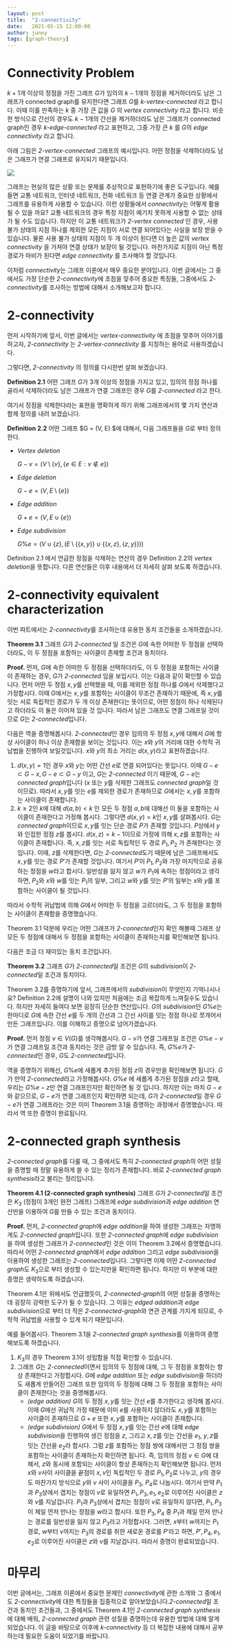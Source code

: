 ```yaml
---
layout: post
title:  "2-connectivity"
date:   2021-05-15 12:00:00
author: juney
tags: [graph-theory]
---
```


# Connectivity Problem

$k+1$개 이상의 정점을 가진 그래프 $G$가 임의의 $k-1$개의 정점을 제거하더라도 남은 그래프가 connected graph를 유지한다면 그래프 $G$를 *k-vertex-connected* 라고 합니다. 이때 이를 만족하는 $k$ 중 가장 큰 값을 $G$ 의 *vertex connectivity* 라고 합니다. 비슷한 방식으로 간선의 경우도 $k-1$개의 간선을 제거하더라도 남은 그래프가 connected graph인 경우 *k-edge-connected* 라고 표현하고, 그중 가장 큰 $k$ 를 $G$의 *edge connectivity* 라고 합니다.

아래 그림은 *2-vertex-connected* 그래프의 예시입니다. 어떤 정점을 삭제하더라도 남은 그래프가 연결 그래프로 유지되기 때문입니다.

![](/assets/images/juney/2con/graph1.png)

그래프는 현실의 많은 상황 또는 문제를 추상적으로 표현하기에 좋은 도구입니다. 예를 들면 교통 네트워크, 인터넷 네트워크, 전화 네트워크 등 연결 관계가 중요한 상황에서 그래프를 유용하게 사용할 수 있습니다. 이런 상황들에서 *connectivity*는 어떻게 활용될 수 있을 까요? 교통 네트워크의 경우 특정 지점이 예기치 못하게 사용할 수 없는 상태가 될 수도 있습니다. 하지만 이 교통 네트워크가 *2-vertex connected* 인 경우, 사용 불가 상태의 지점 하나를 제외한 모든 지점이 서로 연결 되어있다는 사실을 보장 받을 수 있습니다. 물론 사용 불가 상태의 지점이 두 개 이상이 된다면 더 높은 값의 *vertex connectivity* 을 가져야 연결 상태가 보장이 될 것입니다. 마찬가지로 지점이 아닌 특정 경로가 마비가 된다면 *edge connectivity* 를 조사해야 할 것입니다. 

이처럼 *connectivity*는 그래프 이론에서 매우 중요한 분야입니다. 이번 글에서는 그 중에서도 가장 단순한 *2-connectivity*에 초점을 맞추어 중요한 특징들, 그중에서도 *2-connectivity*를 조사하는 방법에 대해서 소개해보고자 합니다.



# 2-connectivity

먼저 시작하기에 앞서, 이번 글에서는 *vertex-connectivity* 에 초점을 맞추어 이야기를 하고자, *2-connectivity* 는 *2-vertex-connectivity* 를 지칭하는 용어로 사용하겠습니다.

그렇다면, *2-connectivity* 의 정의를 다시한번 살펴 보겠습니다.

**Definition 2.1** 어떤 그래프 $G$가 3개 이상의 정점을 가지고 있고, 임의의 정점 하나를 골라서 삭제하더라도 남은 그래프가 연결 그래프인 경우 $G$를 *2-connected* 라고 한다.

여기서 정점을 삭제한다라는 표현을 명확하게 하기 위해 그래프에서의 몇 가지 연산과 함께 정의를 내려 보겠습니다.

**Definition 2.2** 어떤 그래프 $G = (V, E) $에 대해서, 다음 그래프들을 $G$로 부터 정의한다.

* *Vertex deletion* 
  
    $G-v = (V \setminus \{v\}, \{e \in E: v \notin e \})$

* *Edge deletion* 

    $G-e = (V, E \setminus \{e\})$

* *Edge addition*

    $G+e = (V, E \cup \{e\})$

* *Edge subdivision*

    $G\%e = (V \cup \{z\}, (E \setminus \{\{x, y\}\} \cup \{\{x, z\}, \{z, y\}\}) )$

Definition 2.1 에서 언급한 정점을 삭제하는 연산의 경우 Definition 2.2의 *vertex deletion*을 뜻합니다. 다른 연산들은 이후 내용에서 더 자세히 살펴 보도록 하겠습니다.



# 2-connectivity equivalent characterization

이번 파트에서는 *2-connectivity*를 조사하는데 유용한 동치 조건들을 소개하겠습니다.

**Theorem 3.1** 그래프 $G$가 *2-connected* 일 조건은 $G$에 속한 어떠한 두 정점을 선택하더라도, 이 두 정점을 포함하는 사이클이 존재할 조건과 동치이다.

**Proof.** 먼저, $G$에 속한 어떠한 두 정점을 선택하더라도, 이 두 정점을 포함하는 사이클이 존재하는 경우, $G$가 *2-connected* 임을 보입시다. 이는 다음과 같이 확인할 수 있습니다. 먼저 어떤 두 정점 $x, y$를 선택했을 때, 이를 제외한 정점 하나를 $G$에서 삭제했다고 가정합시다. 이때 $G$에서는 $x, y$를 포함하는 사이클이 무조건 존재하기 때문에, 즉 $x, y$를 잇는 서로 독립적인 경로가 두 개 이상 존재한다는 뜻이므로, 어떤 정점이 하나 삭제된다고 하더라도 이 둘은 이어져 있을 것 입니다. 따라서 남은 그래프도 연결 그래프일 것이므로 $G$는 *2-connected*입니다.

다음은 역을 증명해봅시다. *2-connected*인 경우 임의의 두 정점 $x, y$에 대해서 $G$에 항상 사이클이 하나 이상 존재함을 보이는 것입니다. 이는 $x$와 $y$의 거리에 대한 수학적 귀납법을 진행하여 보일것입니다. $x$와 $y$의 최소 거리는 $d(x, y)$라고 표현하겠습니다.

1. $d(x, y) = 1$인 경우 $x$와 $y$는 어떤 간선 $e$로 연결 되어있다는 뜻입니다. 이때 $G-e \subset G-x, G-e \subset G-y$ 이고, $G$는 *2-connected* 이기 때문에, $G-e$는 *connected graph*입니다 ($x$ 또는 $y$를 삭제한 그래프도 *connected graph*일 것 이므로). 따라서 $x, y$를 잇는 $e$를 제외한 경로가 존재하므로 $G$에서는 $x, y$를 포함하는 사이클이 존재합니다.
2. $k \ge 2$인 $k$에 대해 $d(a, b) < k$ 인 모든 두 정점 $a, b$에 대해선 이 둘을 포함하는 사이클이 존재한다고 가정해 봅시다. 그렇다면 $d(x, y) = k$인 $x, y$를 살펴봅시다. $G$는 *connected graph*이므로 $x, y$를 잇는 단순 경로 $P$가 존재할 것입니다. $P$상에서 $y$와 인접한 정점 $z$를 봅시다. $d(x, z) = k-1$이므로 가정에 의해 $x, z$를 포함하는 사이클이 존재합니다. 즉, $x, z$를 잇는 서로 독립적인 두 경로 $P_{1}, P_{2}$ 가 존재한다는 것입니다. 이때, $z$를 삭제한다면, $G$는 *2-connected*도기 때문에 남은 그래프에서도 $x, y$를 잇는 경로 $P'$가 존재할 것입니다. 여기서 $P'$이 $P_{1}, P_{2}$와 가장 마지막으로 공유하는 정점을 $w$라고 합시다. 일반성을 잃지 않고 $w$가 $P_{1}$에 속하는 정점이라고 생각하면, $P_{2}$와 $x$와 $w$를 잇는 $P_{1}$의 일부, 그리고 $w$와 $y$를 잇는 $P'$의 일부는 $x$와 $y$를 포함하는 사이클이 될 것입니다.

따라서 수학적 귀납법에 의해 $G$에서 어떠한 두 정점을 고르더라도, 그 두 정점을 포함하는 사이클이 존재함을 증명했습니다.

Theorem 3.1 덕분에 우리는 어떤 그래프가 *2-connected*인지 확인 해볼때 그래프 상 모든 두 정점에 대해서 두 정점을 포함하는 사이클이 존재하는지를 확인해보면 됩니다.

다음은 조금 더 재미있는 동치 조건입니다.

**Theorem 3.2** 그래프 $G$가 *2-connected*일 조건은 $G$의 *subdivision*이 *2-connected*일 조건과 동치이다.

Theorem 3.2를 증명하기에 앞서, 그래프에서의 *subdivision*이 무엇인지 기억나시나요? Definition 2.2에 설명이 나와 있지만 처음에는 조금 복잡하게 느껴질수도 있습니다. 하지만 자세히 들여다 보면 굉장히 단순한 연산입니다. $G$의 *subdivision*인 $G \% e$는 한마디로 $G$에 속한 간선 $e$를 두 개의 간선과 그 간선 사이를 잇는 정점 하나로 쪼개어서 만든 그래프입니다. 이를 이해하고 증명으로 넘어가겠습니다.

**Proof.** 먼저 정점 $v \in V(G)$를 생각해봅시다. $G-v$가 연결 그래프일 조건은 $G\%e-v$가 연결 그래프일 조건과 동치라는 것은 금방 알 수 있습니다. 즉, $G\%e$가 *2-connected*인 경우, $G$도 *2-connected*입니다.

역을 증명하기 위해선, $G\%e$에 새롭게 추가된 정점 $z$의 경우만을 확인해보면 됩니다. $G$가 만약 *2-connected*라고 가정해봅시다. $G\%e$ 에 새롭게 추가된 정점을 $z$라고 할때, 우리는 $G\%e-z$만 연결 그래프인지만 확인하면 될 것 입니다. 하지만 이는 마치 $G-e$와 같으므로, $G-e$가 연결 그래프인지 확인하면 되는데, $G$가 *2-connected*일 경우 $G-e$가 연결 그래프라는 것은 이미 Theorem 3.1을 증명하는 과정에서 증명했습니다. 따라서 역 또한 증명이 완료됩니다.



# 2-connected graph synthesis

*2-connected graph*를 다룰 때, 그 중에서도 특히 *2-connected graph*의 어떤 성질을 증명할 때 정말 유용하게 쓸 수 있는 정리가 존재합니다. 바로 *2-connected graph synthesis*라고 불리는 정리입니다.

**Theorem 4.1 (2-connected graph synthesis)** 그래프 $G$가 *2-connected*일 조건은 $K_{3}$ (정점이 3개인 완전 그래프) 그래프에 *edge subdivision*과 *edge addition* 연산만을 이용하여 $G$를 만들 수 있는 조건과 동치이다.

**Proof.** 먼저, *2-connected graph*에 *edge addition*을 하여 생성한 그래프는 자명하게도 *2-connected graph*입니다. 또한 *2-connected graph*에 *edge subdivision*을 하여 생성한 그래프가 *2-connected*인 것은 이미 Theorem 3.2에서 증명했습니다. 따라서 어떤 *2-connected graph*에서 *edge addition* 그리고 *edge subdivision*을 이용하여 생성한 그래프는 *2-connected*입니다. 그렇다면 이제 어떤 *2-connected graph*도 $K_{3}$으로 부터 생성할 수 있는지만을 확인하면 됩니다. 하지만 이 부분에 대한 증명은 생략하도록 하겠습니다.

Theorem 4.1은 위에서도 언급했듯이, *2-connected-graph*의 어떤 성질을 증명하는데 굉장히 강력한 도구가 될 수 있습니다. 그 이유는 *edged addition*과 *edge subdivision*으로 부터 더 작은 *2-connected-graph*와 연관 관계를 가지게 되므로, 수학적 귀납법을 사용할 수 있게 되기 때문입니다.

예를 들어봅시다. Theorem 3.1을 *2-connected graph synthesis*를 이용하여 증명해보도록 하겠습니다.

1. $K_{3}$의 경우 Theorem 3.1이 성립함을 직접 확인할 수 있습니다.
2. 그래프 $G$는 *2-connected*이면서 임의의 두 정점에 대해, 그 두 정점을 포함하는 항상 존재한다고 가정합시다. $G$에 *edge addition* 또는 *edge subdivision*을 하더라도 새롭게 만들어진 그래프 또한 임의의 두 정점에 대해 그 두 정점을 포함하는 사이클이 존재한다는 것을 증명해봅시다.
    * *(edge addition)* $G$의 두 정점 $x, y$를 잇는 간선 $e$를 추가한다고 생각해 봅시다. 이때 $G$에선 귀납적 가정 때문에 이미 $e$를 사용하지 않더라도 $x, y$를 포함하는 사이클이 존재하므로 $G+e$ 또한 $x, y$를 포함하는 사이클이 존재합니다.
    * *(edge subdivision)* $G$에서 두 정점 $x, y$를 잇는 간선 $e$에 대해 *edge subdivision*을 진행하여 생긴 정점을 $z$, 그리고 $x, z$를 잇는 간선을 $e_{1}$, $y, z$를 잇는 간선을 $e_{2}$라 합시다.
    그럼 $z$를 포함하는 정점 쌍에 대해서만 그 정점 쌍을 포함하는 사이클이 존재하는지 확인하면 됩니다. 
    즉, 임의의 정점 $v \in G$에 대해서, $z$와 동시에 포함되는 사이클이 항상 존재하는지 확인해보면 됩니다. 
    먼저 $x$와 $v$사이 사이클을 끝점이 $x, v$인 독립적인 두 경로 $P_{1}, P_{2}$로 나누고, $y$의 경우도 마찬가지 방식으로 $y$와 $v$ 사이 사이클을 $P_{3}$, $P_{4}$로 나눕시다.
    여기서 만약 $P_{1}$과 $P_{3}$상에서 겹치는 정점이 $v$로 유일하면 $P_{1}, P_{3}, e_{1}, e_{2}$로 이루어진 사이클은 $z$와 $v$를 지날겁니다.
    $P_{1}$과 $P_{3}$상에서 겹치는 정점이 $v$로 유일하지 않다면, $P_{1}, P_{3}$이 제일 먼저 만나는 정점을 $w$라고 합시다.
    또한 $P_{3}, P_{4}$ 중 $P_{1}$과 제일 먼저 만나는 경로를 일반성을 잃지 않고 $P_{3}$라고 가정합시다. 
    그러면, $x$부터 $w$까지는 $P_{1}$ 경로, $w$부터 $v$까지는 $P_{3}$의 경로를 취한 새로운 경로를 $P'$라고 하면, $P', P_{4}, e_{1}, e_{2}$로 이루어진 사이클은 $z$와 $v$를 지날겁니다.
    따라서 증명이 완료되었습니다.


# 마무리

이번 글에서는, 그래프 이론에서 중요한 문제인 *connectivity*에 관한 소개와 그 중에서도 *2-connectivity*에 대한 특징들을 집중적으로 알아보았습니다.*2-connected*일 조건과 동치인 조건들과, 그 중에서도 Theorem 4.1인 *2-connected graph synthesis*에 대해 배워, *2-connected graph* 관련 성질을 증명하는데 유용한 방법에 대해 알게 되었습니다. 이 글을 바탕으로 이후에 *k-connectivity* 등 더 복잡한 내용에 대해서 공부하는데 필요한 도움이 되었기를 바랍니다.
